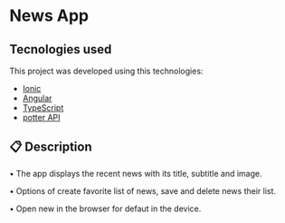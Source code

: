 # News App

## Tecnologies used

This project was developed using this technologies: 
- [Ionic](https://ionicframework.com/)
- [Angular](https://angular.io/)
- [TypeScript](https://www.typescriptlang.org/)
- [potter API](https://newsapi.org/docs)

## :clipboard: Description 

• The app displays the recent news with its title, subtitle and image.

• Options of create favorite list of news, save and delete news their list.

• Open new in the browser for defaut in the device. 

